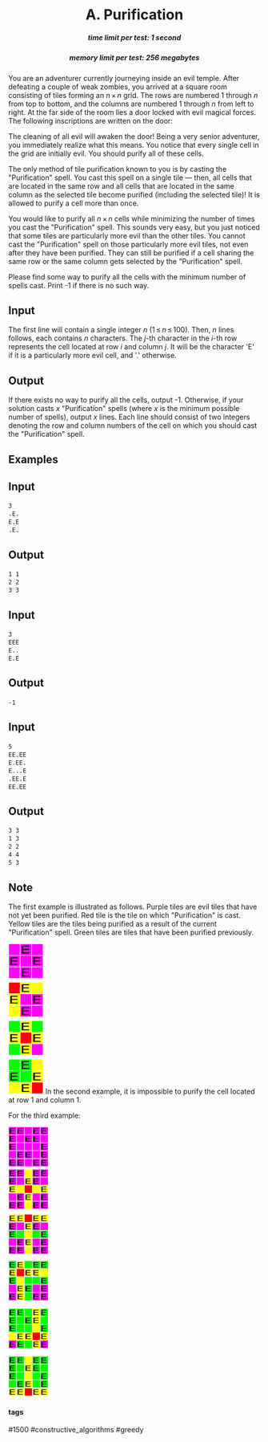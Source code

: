 <h1 style='text-align: center;'> A. Purification</h1>

<h5 style='text-align: center;'>time limit per test: 1 second</h5>
<h5 style='text-align: center;'>memory limit per test: 256 megabytes</h5>

You are an adventurer currently journeying inside an evil temple. After defeating a couple of weak zombies, you arrived at a square room consisting of tiles forming an *n* × *n* grid. The rows are numbered 1 through *n* from top to bottom, and the columns are numbered 1 through *n* from left to right. At the far side of the room lies a door locked with evil magical forces. The following inscriptions are written on the door:

 The cleaning of all evil will awaken the door! Being a very senior adventurer, you immediately realize what this means. You notice that every single cell in the grid are initially evil. You should purify all of these cells.

The only method of tile purification known to you is by casting the "Purification" spell. You cast this spell on a single tile — then, all cells that are located in the same row and all cells that are located in the same column as the selected tile become purified (including the selected tile)! It is allowed to purify a cell more than once.

You would like to purify all *n* × *n* cells while minimizing the number of times you cast the "Purification" spell. This sounds very easy, but you just noticed that some tiles are particularly more evil than the other tiles. You cannot cast the "Purification" spell on those particularly more evil tiles, not even after they have been purified. They can still be purified if a cell sharing the same row or the same column gets selected by the "Purification" spell.

Please find some way to purify all the cells with the minimum number of spells cast. Print -1 if there is no such way.

## Input

The first line will contain a single integer *n* (1 ≤ *n* ≤ 100). Then, *n* lines follows, each contains *n* characters. The *j*-th character in the *i*-th row represents the cell located at row *i* and column *j*. It will be the character 'E' if it is a particularly more evil cell, and '.' otherwise.

## Output

If there exists no way to purify all the cells, output -1. Otherwise, if your solution casts *x* "Purification" spells (where *x* is the minimum possible number of spells), output *x* lines. Each line should consist of two integers denoting the row and column numbers of the cell on which you should cast the "Purification" spell.

## Examples

## Input


```
3  
.E.  
E.E  
.E.  

```
## Output


```
1 1  
2 2  
3 3  

```
## Input


```
3  
EEE  
E..  
E.E  

```
## Output


```
-1  

```
## Input


```
5  
EE.EE  
E.EE.  
E...E  
.EE.E  
EE.EE  

```
## Output


```
3 3  
1 3  
2 2  
4 4  
5 3
```
## Note

The first example is illustrated as follows. Purple tiles are evil tiles that have not yet been purified. Red tile is the tile on which "Purification" is cast. Yellow tiles are the tiles being purified as a result of the current "Purification" spell. Green tiles are tiles that have been purified previously. 

 ![](images/d3d9573a3f4c30a4dc1d501618a87f0e131190dc.png) In the second example, it is impossible to purify the cell located at row 1 and column 1.

For the third example:

 ![](images/fef2db9707af73580fe82f91e87966de4e6a0d3f.png) 

#### tags 

#1500 #constructive_algorithms #greedy 